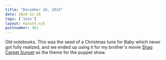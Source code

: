 ```yaml
---
title: "December 26, 2024"
date: 2024-12-26
tags: ['1min']
layout: minute.njk
postnumber: 361
---
```


Old notebooks. This was the seed of a Christmas tune for Baby which never got fully realized, and we ended up using it for my brother's movie [Shag Carpet Sunset](https://www.listenfaster.com/main/shag-carpet/) as the theme for the puppet show. 